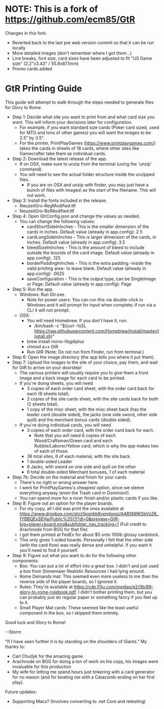 # NOTE: This is a fork of https://github.com/ecm85/GtR 
Changes in this fork:
* Reverted back to the last pre web version commit so that it can be run locally
* More detailed images (don't remember where I got them...)
* Line breaks, font size, card sizes have been adjusted to fit "US Game size" (2.2"x3.43" / 55.9x87.1mm)
* Promo cards added

# GtR Printing Guide
This guide will attempt to walk through the steps needed to generate files for Glory to Rome.

* Step 1: Decide what site you want to print from and what card size you want. This will inform your decisions later for configuration.
  * For example, if you want standard size cards (Poker card sized, used for MTG and tons of other games) you will want the images to be 2.5" by 3.5".
  * For the printer, PrintPlayGames (https://www.printplaygames.com/) takes the cards in sheets of 18 cards, where other sites like Gamecrafter take them as individual cards.
* Step 2: Download the latest release of the app.
  * If on OSX, make sure to unzip from the terminal (using the 'unzip' command).
  * You will need to see the actual folder structure inside the unzipped files.
    * If you are on OSX and unzip with finder, you may just have a bunch of files with Images\ as the start of the filename. This will not work.
* Step 3: Install the fonts included in the release.
  * NeuzeitGro-RegModified.ttf
  * NeuzeitGro-BolModified.ttf
* Step 4: Open GtrConfig.json and change the values as needed.
  * You can change the following values:
    * cardShortSideInInches - This is the smaller dimension of the cards in inches. Default value (already in app.config): 2.5
    * cardLongSideInInches - This is larger dimension of the cards, in inches. Default value (already in app.config): 3.5
    * bleedSizeInInches - This is the amount of bleed to include outside the bounds of the card image. Default value (already in app.config): .125
    * borderPaddingInInches - This is the extra padding -inside the valid printing area- to leave blank. Default value (already in app.config): .0625
    * saveConfiguration - This is the output type, can be SingleImage or Page. Default value (already in app.config): Page
* Step 5: Run the app.
  * Windows: Run Gtr.exe. 
    * Note for power users: You can run this via double-click in Windows and it will prompt for input when complete; if run via a CLI it will not prompt.
  * OSX:
    * You will need Homebrew. If you don't have it, run:
      *  /bin/bash -c "$(curl -fsSL https://raw.githubusercontent.com/Homebrew/install/master/install.sh)"
    * brew install mono-libgdiplus
    * chmod a+x GtR
    * Run GtR (Note: Do not run from Finder, run from terminal.)
* Step 6: Open the image directory (the app tells you where it put them).
* Step 7: Upload the images to the site of your choice, pay them, and wait for GtR to arrive on your doorstep!
  * The various printers will usually require you to give them a front image and a back image for each card to be printed.
  * If you're doing sheets, you will need
    * 3 copies of each order card sheet, with the order card back for each (9 sheets total).
    * 2 copies of the site cards sheet, with the site cards back for both (2 sheets total).
    * 1 copy of the misc sheet, with the misc sheet back (has the leader card (double sided), the jacks (one side sword, other side quill) and the merchant bonus cards (double sided).
  * If you're doing individual cards, you will need
    * 3 copies of each order card, with the order card back for each.
      * Note that you will need 6 copies of each Wood/Craftsman/Green card and each Rubble/Laborer/Yellow card, which is why the app makes two of each of those.
    * 36 total sites, 6 of each material, with the site back.
    * 1 double-sided Leader
    * 6 Jacks, with sword on one side and quill on the other
    * 6 total double-sided Merchant bonuses, 1 of each material
* Step 7b: Decide on the material and finish for your cards
  * There's no right or wrong answer here.
  * I went for PrintPlayGames's cheapest option, since we sleeve everything anyway (even the Trash card in Dominion!).
  * You can spend more for a nicer finish and/or plastic cards if you like.
* Step 8: Figure out an option for the player boards.
  * For my copy, all I did was print the ones available at https://www.dropbox.com/sh/z5psnbb8ypmbxpz/AABSNRKSbVs2R_fYBBQExSEHa/Public%20(1)?dl=0&preview=GtR-big+player+board.png&subfolder_nav_tracking=1
  (Full credit to Arachnode from BGG for that file)
  * I got them printed at FedEx for about $5 onto 100lb glossy cardstock.
  * This only gives 1-sided boards. Personally I felt that the other side (with the card flow) was really dense and unhelpful. If you want it you'll need to find it yourself.
* Step 9: Figure out what you want to do for the following other components:
  * Box: You can put a lot of effort into a great box. I didn't and just used a box from Stonemaier Realistic Resources I had lying around.
  * Rome Demands mat: This seemed even more useless to me than the reverse side of the player boards, so I ignored it.
  * Rules: They're available at https://cdn.1j1ju.com/medias/e2/0b/89-glory-to-rome-rulebook.pdf. I didn't bother printing them, but you can probably just do regular paper or something fancy if you feel up to it.
  * Small Player Mat cards: These seemed like the least useful component in the box, so I skipped them entirely.

Good luck and Glory to Rome!

--Storm


"If I have seen further it is by standing on the shoulders of Giants."
My thanks to:
  * Carl Chudyk for the amazing game
  * Arachnode on BGG for doing a ton of work on his copy, his images were invaluable for this production
  * My wife for letting me spend hours just tinkering with a card generator for no reason (and for beating me with a Catacomb-ending on her first play).



Future updates:
* Supporting Macs? (Involves converting to .net Core and retesting)